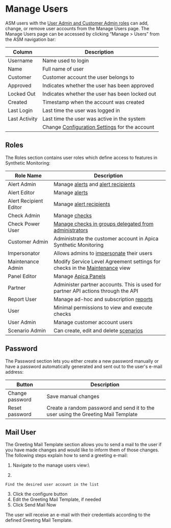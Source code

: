 # Manage Users

ASM users with the [User Admin and Customer Admin roles](https://apica-kb.atlassian.net/wiki/spaces/ASMDOCS/pages/2150498307/Configuring+Users#Understanding-Basic-User-Roles) can add, change, or remove user accounts from the Manage Users page. The Manage Users page can be accessed by clicking “Manage > Users” from the ASM navigation bar:



| Column        | Description                                                                                                                                                 |
| ------------- | ----------------------------------------------------------------------------------------------------------------------------------------------------------- |
| Username      | Name used to login                                                                                                                                          |
| Name          | Full name of user                                                                                                                                           |
| Customer      | Customer account the user belongs to                                                                                                                        |
| Approved      | Indicates whether the user has been approved                                                                                                                |
| Locked Out    | Indicates whether the user has been locked out                                                                                                              |
| Created       | Timestamp when the account was created                                                                                                                      |
| Last Login    | Last time the user was logged in                                                                                                                            |
| Last Activity | Last time the user was active in the system                                                                                                                 |
|               | Change [Configuration Settings](https://apica-kb.atlassian.net/wiki/spaces/ASMDOCS/pages/2150498307/Configuring+Users#Managing-Other-Users) for the account |

## Roles <a href="#manageusers-roles" id="manageusers-roles"></a>

The Roles section contains user roles which define access to features in Synthetic Monitoring:



| Role Name              | Description                                                                                                                                                              |
| ---------------------- | ------------------------------------------------------------------------------------------------------------------------------------------------------------------------ |
| Alert Admin            | Manage [alerts](broken-reference) and [alert recipients](https://apica-kb.atlassian.net/wiki/spaces/ASMDOCS/pages/2133759384/Manage+Alerts#Adding-Alert-Recipients)      |
| Alert Editor           | Manage [alerts](broken-reference)                                                                                                                                        |
| Alert Recipient Editor | Manage [alert recipients](https://apica-kb.atlassian.net/wiki/spaces/ASMDOCS/pages/2133759384/Manage+Alerts#Adding-Alert-Recipients)                                     |
| Check Admin            | Manage [checks](broken-reference)                                                                                                                                        |
| Check Power User       | [Manage checks in groups delegated from administrators](broken-reference)                                                                                                |
| Customer Admin         | Administrate the customer account in Apica Synthetic Monitoring                                                                                                          |
| Impersonator           | Allows admins to [impersonate](https://apica-kb.atlassian.net/wiki/spaces/ASMDOCS/pages/2155282433/Navigation#Impersonate) their users                                   |
| Maintenance Admin      | Modify Service Level Agreement settings for checks in the [Maintenance](https://apica-kb.atlassian.net/wiki/spaces/ASMDOCS/pages/2155282433/Navigation#Maintenance) view |
| Panel Editor           | Manage [Apica Panels](https://apica-kb.atlassian.net/wiki/spaces/ASMDOCS/pages/2133754194/Integrating+ASM+Metrics+into+Grafana+Using+Apica+Panels)                       |
| Partner                | Administer partner accounts. This is used for partner API actions through the API                                                                                        |
| Report User            | Manage ad-hoc and subscription [reports](https://apica-kb.atlassian.net/wiki/spaces/ASMDOCS/pages/2132181068/Reports)                                                    |
| User                   | Minimal permissions to view and execute checks                                                                                                                           |
| User Admin             | Manage customer account users                                                                                                                                            |
| Scenario Admin         | Can create, edit and delete [scenarios](broken-reference)                                                                                                                |

## Password <a href="#manageusers-password" id="manageusers-password"></a>

The Password section lets you either create a new password manually or have a password automatically generated and sent out to the user's e-mail address:



| Button          | Description                                                                       |
| --------------- | --------------------------------------------------------------------------------- |
| Change password | Save manual changes                                                               |
| Reset password  | Create a random password and send it to the user using the Greeting Mail Template |

## Mail User <a href="#manageusers-mailuser" id="manageusers-mailuser"></a>

The Greeting Mail Template section allows you to send a mail to the user if you have made changes and would like to inform them of those changes. The following steps explain how to send a greeting e-mail:

1. Navigate to the manage users view:\

2.

    Find the desired user account in the list
3. Click the configure button
4. Edit the Greeting Mail Template, if needed
5. Click Send Mail Now

The user will receive an e-mail with their credentials according to the defined Greeting Mail Template.
